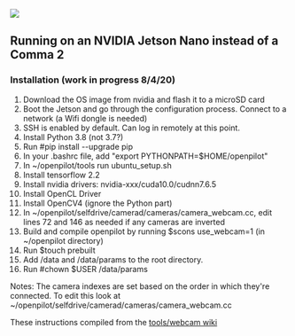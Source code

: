 

![](http://justine-haupt.com/bolt/images/openpilot_BoltConfigurations.png)

## Running on an NVIDIA Jetson Nano instead of a Comma 2 ##
### Installation (work in progress 8/4/20) ###
1. Download the OS image from nvidia and flash it to a microSD card
2. Boot the Jetson and go through the configuration process. Connect to a network (a Wifi dongle is needed)
3. SSH is enabled by default. Can log in remotely at this point.
4. Install Python 3.8 (not 3.7?)
5. Run #pip install --upgrade pip
6. In your .bashrc file, add "export PYTHONPATH=$HOME/openpilot"
7. In ~/openpilot/tools run ubuntu_setup.sh
8. Install tensorflow 2.2 
9. Install nvidia drivers: nvidia-xxx/cuda10.0/cudnn7.6.5
10. Install OpenCL Driver
11. Install OpenCV4 (ignore the Python part)
12. In ~/openpilot/selfdrive/camerad/cameras/camera_webcam.cc, edit lines 72 and 146 as needed if any cameras are inverted
13. Build and compile openpilot by running $scons use_webcam=1 (in ~/openpilot directory)
14. Run $touch prebuilt
15. Add /data and /data/params to the root directory.
16. Run #chown $USER /data/params

Notes: The camera indexes are set based on the order in which they're connected. To edit this look at ~/openpilot/selfdrive/camerad/cameras/camera_webcam.cc


These instructions compiled from the [tools/webcam wiki](https://github.com/commaai/openpilot/tree/master/tools/webcam)